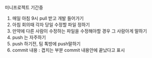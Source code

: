 
미니프로젝트 기간중

1. 매일 아침 9시 pull 받고 개발 들어가기
2. 아침 회의때 각자 당일 수정할 파일 정하기
3. 만약에 다른 사람이 수정하는 파일을 수정해야할 경우 그 사람아게 말하기
4. push 는 자주하기
5. push 하기전, 팀 톡방에 push말하기
6. commit 내용 : 겹치는 부분 commit 내용안에 끝났다고 표시 
